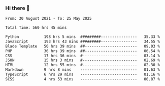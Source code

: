 ### Hi there 👋

<!--
**dominoto/dominoto** is a ✨ _special_ ✨ repository because its `README.md` (this file) appears on your GitHub profile.

Here are some ideas to get you started:

- 🔭 I’m currently working on ...
- 🌱 I’m currently learning ...
- 👯 I’m looking to collaborate on ...
- 🤔 I’m looking for help with ...
- 💬 Ask me about ...
- 📫 How to reach me: ...
- 😄 Pronouns: ...
- ⚡ Fun fact: ...
-->
<!--START_SECTION:waka-->

```txt
From: 30 August 2021 - To: 25 May 2025

Total Time: 560 hrs 45 mins

Python           198 hrs 5 mins  #########----------------   35.33 %
JavaScript       193 hrs 43 mins #########----------------   34.55 %
Blade Template   50 hrs 39 mins  ##-----------------------   09.03 %
PHP              36 hrs 39 mins  ##-----------------------   06.54 %
CSS              17 hrs 36 mins  #------------------------   03.14 %
JSON             15 hrs 3 mins   #------------------------   02.69 %
HTML             12 hrs 55 mins  #------------------------   02.30 %
Markdown         9 hrs 8 mins    -------------------------   01.63 %
TypeScript       6 hrs 29 mins   -------------------------   01.16 %
SCSS             4 hrs 53 mins   -------------------------   00.87 %
```

<!--END_SECTION:waka-->
